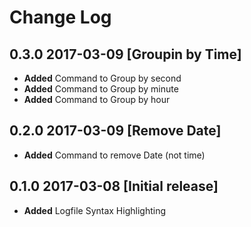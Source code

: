 # Change Log

## 0.3.0 2017-03-09 [Groupin by Time]

- **Added** Command to Group by second
- **Added** Command to Group by minute
- **Added** Command to Group by hour

## 0.2.0 2017-03-09 [Remove Date]

- **Added** Command to remove Date (not time)

## 0.1.0 2017-03-08 [Initial release]

- **Added** Logfile Syntax Highlighting